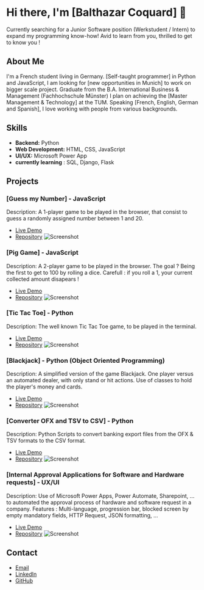 # Hi there, I'm [Balthazar Coquard] 👋

Currently searching for a Junior Software position (Werkstudent / Intern) to expand my programming know-how! Avid to learn from you, thrilled to get to know you !

## About Me

I'm a French student living in Germany. [Self-taught programmer] in Python and JavaScript, I am looking for [new opportunities in Munich] to work on bigger scale project. Graduate from the B.A. International Business & Management (Fachhochschule Münster) I plan on achieving the [Master Management & Technology] at the TUM. Speaking [French, English, German and Spanish], I love working with people from various backgrounds.

## Skills
- **Backend:** Python
- **Web Development:** HTML, CSS, JavaScript
- **UI/UX:** Microsoft Power App
- **currently learning** : SQL, Django, Flask

## Projects
### [Guess my Number] - JavaScript 
Description: A 1-player game to be played in the browser, that consist to guess a randomly assigned number between 1 and 20.
- [Live Demo](link_to_live_demo)
- [Repository](link_to_repository)
![Screenshot](link_to_screenshot)

### [Pig Game] - JavaScript
Description: A 2-player game to be played in the browser. The goal ? Being the first to get to 100 by rolling a dice. Carefull : if you roll a 1, your current collected amount disapears !
- [Live Demo](link_to_live_demo)
- [Repository](link_to_repository)
![Screenshot](link_to_screenshot)

### [Tic Tac Toe] - Python
Description: The well known Tic Tac Toe game, to be played in the terminal.
- [Live Demo](link_to_live_demo)
- [Repository](link_to_repository)
![Screenshot](link_to_screenshot)

### [Blackjack] - Python (Object Oriented Programming)
Description: A simplified version of the game Blackjack. One player versus an automated dealer, with only stand or hit actions. Use of classes to hold the player's money and cards.
- [Live Demo](link_to_live_demo)
- [Repository](link_to_repository)
![Screenshot](link_to_screenshot)

### [Converter OFX and TSV to CSV] - Python
Description: Python Scripts to convert banking export files from the OFX & TSV formats to the CSV format.  
- [Live Demo](link_to_live_demo)
- [Repository](link_to_repository)
![Screenshot](link_to_screenshot)

### [Internal Approval Applications for Software and Hardware requests] - UX/UI
Description: Use of Microsoft Power Apps, Power Automate, Sharepoint, ... to automated the approval process of hardware and software request in a company. Features : Multi-language, progression bar, blocked screen by empty mandatory fields, HTTP Request, JSON formatting, ...   
- [Live Demo](link_to_live_demo)
- [Repository](link_to_repository)
![Screenshot](link_to_screenshot)

## Contact
- [Email](mailto:balthazar.coquard@gmail.com)
- [LinkedIn](https://www.linkedin.com/in/balthazar-coquard/)
- [GitHub](https://github.com/BalthazarCoq)
